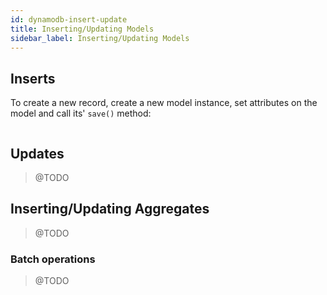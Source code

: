 ```yaml
---
id: dynamodb-insert-update
title: Inserting/Updating Models
sidebar_label: Inserting/Updating Models
---
```


## Inserts

To create a new record, create a new model instance, set attributes on the
model and call its' `save()` method:

```typescript

```

## Updates

> @TODO

## Inserting/Updating Aggregates

> @TODO

### Batch operations

> @TODO
